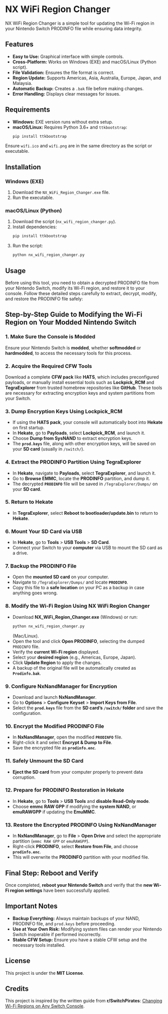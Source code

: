 # NX WiFi Region Changer

NX WiFi Region Changer is a simple tool for updating the Wi-Fi region in your Nintendo Switch PRODINFO file while ensuring data integrity.

## Features

- **Easy to Use:** Graphical interface with simple controls.
- **Cross-Platform:** Works on Windows (EXE) and macOS/Linux (Python script).
- **File Validation:** Ensures the file format is correct.
- **Region Update:** Supports Americas, Asia, Australia, Europe, Japan, and Malaysia.
- **Automatic Backup:** Creates a `.bak` file before making changes.
- **Error Handling:** Displays clear messages for issues.

## Requirements

- **Windows:** EXE version runs without extra setup.
- **macOS/Linux:** Requires Python 3.6+ and `ttkbootstrap`:
  ```bash
  pip install ttkbootstrap
  ```

Ensure `wifi.ico` and `wifi.png` are in the same directory as the script or executable.

## Installation

### Windows (EXE)
1. Download the `NX_WiFi_Region_Changer.exe` file.
2. Run the executable.

### macOS/Linux (Python)
1. Download the script (`nx_wifi_region_changer.py`).
2. Install dependencies:
   ```bash
   pip install ttkbootstrap
   ```
3. Run the script:
   ```bash
   python nx_wifi_region_changer.py
   ```

## Usage

Before using this tool, you need to obtain a decrypted PRODINFO file from your Nintendo Switch, modify its Wi-Fi region, and restore it to your console. Follow these detailed steps carefully to extract, decrypt, modify, and restore the PRODINFO file safely:

## Step-by-Step Guide to Modifying the Wi-Fi Region on Your Modded Nintendo Switch

### 1. Make Sure the Console is Modded
Ensure your Nintendo Switch is **modded**, whether **softmodded** or **hardmodded**, to access the necessary tools for this process.

### 2. Acquire the Required CFW Tools
Download a complete **CFW pack** like **HATS**, which includes preconfigured payloads, or manually install essential tools such as **Lockpick_RCM** and **TegraExplorer** from trusted homebrew repositories like **GitHub**. These tools are necessary for extracting encryption keys and system partitions from your Switch.

### 3. Dump Encryption Keys Using Lockpick_RCM
- If using the **HATS pack**, your console will automatically boot into **Hekate** on first startup.
- In **Hekate**, go to **Payloads**, select **Lockpick_RCM**, and launch it.
- Choose **Dump from SysNAND** to extract encryption keys.
- The **`prod.keys`** file, along with other encryption keys, will be saved on your **SD card** (usually in `/switch/`).

### 4. Extract the PRODINFO Partition Using TegraExplorer
- In **Hekate**, navigate to **Payloads**, select **TegraExplorer**, and launch it.
- Go to **Browse EMMC**, locate the **PRODINFO** partition, and dump it.
- The decrypted **`PRODINFO`** file will be saved in `/TegraExplorer/Dumps/` on your **SD card**.

### 5. Return to Hekate
- In **TegraExplorer**, select **Reboot to bootloader/update.bin** to return to **Hekate**.

### 6. Mount Your SD Card via USB
- In **Hekate**, go to **Tools** > **USB Tools** > **SD Card**.
- Connect your Switch to your **computer** via USB to mount the SD card as a drive.

### 7. Backup the PRODINFO File
- Open the **mounted SD card** on your computer.
- Navigate to `/TegraExplorer/Dumps/` and locate **`PRODINFO`**.
- Copy this file to a **safe location** on your PC as a backup in case anything goes wrong.

### 8. Modify the Wi-Fi Region Using NX WiFi Region Changer
- Download **NX_WiFi_Region_Changer.exe** (Windows) or run:
  ```bash
  python nx_wifi_region_changer.py
  ```
  (Mac/Linux).
- Open the tool and click **Open PRODINFO**, selecting the dumped `PRODINFO` file.
- Verify the **current Wi-Fi region** displayed.
- Select your **desired region** (e.g., Americas, Europe, Japan).
- Click **Update Region** to apply the changes.
- A backup of the original file will be automatically created as **`Prodinfo.bak`**.

### 9. Configure NxNandManager for Encryption
- Download and launch **NxNandManager**.
- Go to **Options** > **Configure Keyset** > **Import Keys from File**.
- Select the **`prod.keys`** file from the **SD card’s `/switch/` folder** and save the configuration.

### 10. Encrypt the Modified PRODINFO File
- In **NxNandManager**, open the modified **`PRODINFO`** file.
- Right-click it and select **Encrypt & Dump to File**.
- Save the encrypted file as **`prodinfo.enc`**.

### 11. Safely Unmount the SD Card
- **Eject the SD card** from your computer properly to prevent data corruption.

### 12. Prepare for PRODINFO Restoration in Hekate
- In **Hekate**, go to **Tools** > **USB Tools** and **disable Read-Only mode**.
- Choose **emmc RAW GPP** if modifying the **system NAND**, or **emuRAWGPP** if updating the **EmuMMC**.

### 13. Restore the Encrypted PRODINFO Using NxNandManager
- In **NxNandManager**, go to **File** > **Open Drive** and select the appropriate partition (`emmc RAW GPP` or `emuRAWGPP`).
- Right-click **PRODINFO**, select **Restore from File**, and choose **`prodinfo.enc`**.
- This will overwrite the **PRODINFO** partition with your modified file.

## Final Step: Reboot and Verify
Once completed, **reboot your Nintendo Switch** and verify that the **new Wi-Fi region settings** have been successfully applied.

## Important Notes
- **Backup Everything:** Always maintain backups of your NAND, PRODINFO file, and `prod.keys` before proceeding.
- **Use at Your Own Risk:** Modifying system files can render your Nintendo Switch inoperable if performed incorrectly.
- **Stable CFW Setup:** Ensure you have a stable CFW setup and the necessary tools installed.

## License
This project is under the **MIT License**.

## Credits
This project is inspired by the written guide from **r/SwitchPirates**: [Changing Wi-Fi Regions on Any Switch Console](https://www.reddit.com/r/SwitchPirates/comments/1avooiv/guide_changing_wifi_regions_on_any_switch_console/).
